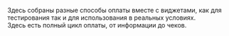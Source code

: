 Здесь собраны разные способы оплаты вместе с виджетами, как для тестирования так и для использования в реальных условиях.   
Здесь есть полный цикл оплаты, от информации до чеков.